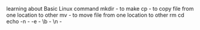 learning about Basic Linux command 
mkdir - to make 
cp - to copy file from one location to other 
mv - to move file from one location to other 
rm
cd 
echo -n -
-e -
\b -
\n -